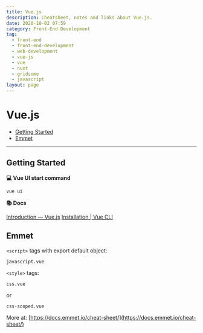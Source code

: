 ```yaml
---
title: Vue.js
description: Cheatsheet, notes and links about Vue.js.
date: 2020-10-02 07:59
category: Front-End Development
tag:
  - front-end
  - front-end-development
  - web-development
  - vue-js
  - vue
  - nuxt
  - gridsome
  - javascript
layout: page
---
```


# Vue.js

- [Getting Started](#getting-started)
- [Emmet](#emmet)

- - -

## Getting Started

**💻 Vue UI start command**

```
vue ui
```

**📚 Docs**

[Introduction — Vue.js](https://vuejs.org/v2/guide/#Getting-Started)
[Installation | Vue CLI](https://cli.vuejs.org/guide/installation.html)

## Emmet

`<script>` tags with export default object:

```
javascript.vue
```

`<style>` tags:

```
css.vue
```

or

```
css-scoped.vue
```

More at: [https://docs.emmet.io/cheat-sheet/](https://docs.emmet.io/cheat-sheet/)
